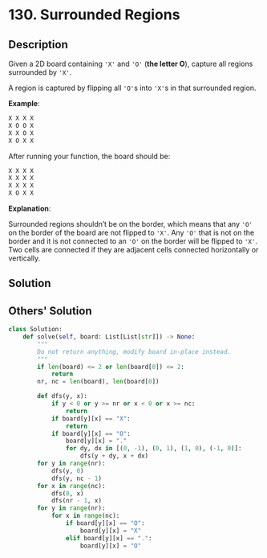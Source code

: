 # 130. Surrounded Regions

## Description

Given a 2D board containing `'X'` and `'O'` (**the letter O**), capture all regions surrounded by `'X'`.

A region is captured by flipping all `'O'`s into `'X'`s in that surrounded region.

**Example**:

```txt
X X X X
X O O X
X X O X
X O X X
```

After running your function, the board should be:

```txt
X X X X
X X X X
X X X X
X O X X
```

**Explanation**:

Surrounded regions shouldn’t be on the border, which means that any `'O'` on the border of the board are not flipped to `'X'`. Any `'O'` that is not on the border and it is not connected to an `'O'` on the border will be flipped to `'X'`. Two cells are connected if they are adjacent cells connected horizontally or vertically.

## Solution

## Others' Solution

```py
class Solution:
    def solve(self, board: List[List[str]]) -> None:
        """
        Do not return anything, modify board in-place instead.
        """
        if len(board) <= 2 or len(board[0]) <= 2:
            return
        nr, nc = len(board), len(board[0])

        def dfs(y, x):
            if y < 0 or y >= nr or x < 0 or x >= nc:
                return
            if board[y][x] == "X":
                return
            if board[y][x] == "O":
                board[y][x] = "."
                for dy, dx in [(0, -1), (0, 1), (1, 0), (-1, 0)]:
                    dfs(y + dy, x + dx)
        for y in range(nr):
            dfs(y, 0)
            dfs(y, nc - 1)
        for x in range(nc):
            dfs(0, x)
            dfs(nr - 1, x)
        for y in range(nr):
            for x in range(nc):
                if board[y][x] == "O":
                    board[y][x] = "X"
                elif board[y][x] == ".":
                    board[y][x] = "O"
```
